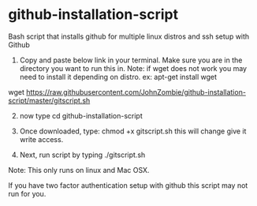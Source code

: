 # github-installation-script
Bash script that installs github for multiple linux distros and ssh setup with Github

1. Copy and paste below link in your terminal. Make sure you are in the directory you want to run this in.
Note: if wget does not work you may need to install it depending on distro.
ex: apt-get install wget


wget https://raw.githubusercontent.com/JohnZombie/github-installation-script/master/gitscript.sh



2. now type cd github-installation-script



3. Once downloaded, type: chmod +x gitscript.sh this will change give it write access.



4. Next, run script by typing ./gitscript.sh




Note: This only runs on linux and Mac OSX.

If you have two factor authentication setup with github this script may not run for you.


